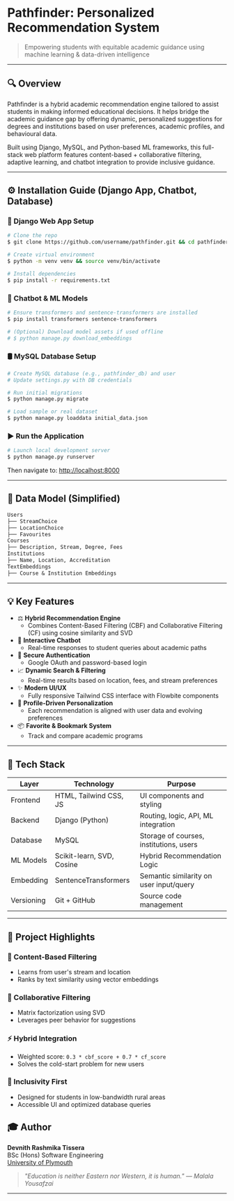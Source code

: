 
# Pathfinder: Personalized Recommendation System




> Empowering students with equitable academic guidance using machine learning & data-driven intelligence

---

## 🔍 Overview
Pathfinder is a hybrid academic recommendation engine tailored to assist students in making informed educational decisions. 
It helps bridge the academic guidance gap by offering dynamic, personalized suggestions for degrees and institutions based 
on user preferences, academic profiles, and behavioural data.

Built using Django, MySQL, and Python-based ML frameworks, this full-stack web platform features content-based + collaborative filtering,
adaptive learning, and chatbot integration to provide inclusive guidance.



---

## ⚙️ Installation Guide (Django App, Chatbot, Database)

### 🔧 Django Web App Setup
```bash
# Clone the repo
$ git clone https://github.com/username/pathfinder.git && cd pathfinder

# Create virtual environment
$ python -m venv venv && source venv/bin/activate

# Install dependencies
$ pip install -r requirements.txt
```

### 🧠 Chatbot & ML Models
```bash
# Ensure transformers and sentence-transformers are installed
$ pip install transformers sentence-transformers

# (Optional) Download model assets if used offline
# $ python manage.py download_embeddings
```

### 🛢️ MySQL Database Setup
```bash
# Create MySQL database (e.g., pathfinder_db) and user
# Update settings.py with DB credentials

# Run initial migrations
$ python manage.py migrate

# Load sample or real dataset
$ python manage.py loaddata initial_data.json
```

### ▶️ Run the Application
```bash
# Launch local development server
$ python manage.py runserver
```

Then navigate to: [http://localhost:8000](http://localhost:8000)

---

## 🧾 Data Model (Simplified)

```txt
Users
├── StreamChoice
├── LocationChoice
├── Favourites
Courses
├── Description, Stream, Degree, Fees
Institutions
├── Name, Location, Accreditation
TextEmbeddings
├── Course & Institution Embeddings
```

---

## 💡 Key Features

- ⚖️ **Hybrid Recommendation Engine**
  - Combines Content-Based Filtering (CBF) and Collaborative Filtering (CF) using cosine similarity and SVD
- 💬 **Interactive Chatbot**
  - Real-time responses to student queries about academic paths
- 🔐 **Secure Authentication**
  - Google OAuth and password-based login
- 📈 **Dynamic Search & Filtering**
  - Real-time results based on location, fees, and stream preferences
- ✨ **Modern UI/UX**
  - Fully responsive Tailwind CSS interface with Flowbite components
- 👤 **Profile-Driven Personalization**
  - Each recommendation is aligned with user data and evolving preferences
- 📦 **Favorite & Bookmark System**
  - Track and compare academic programs

---

## 🚀 Tech Stack

| Layer        | Technology                 | Purpose                                     |
|--------------|----------------------------|---------------------------------------------|
| Frontend     | HTML, Tailwind CSS, JS     | UI components and styling                   |
| Backend      | Django (Python)            | Routing, logic, API, ML integration         |
| Database     | MySQL                      | Storage of courses, institutions, users     |
| ML Models    | Scikit-learn, SVD, Cosine  | Hybrid Recommendation Logic                |
| Embedding    | SentenceTransformers       | Semantic similarity on user input/query     |
| Versioning   | Git + GitHub               | Source code management                      |

---

## 🌟 Project Highlights

### 🔄 Content-Based Filtering
- Learns from user's stream and location
- Ranks by text similarity using vector embeddings

### 🔄 Collaborative Filtering
- Matrix factorization using SVD
- Leverages peer behavior for suggestions

### ⚡ Hybrid Integration
- Weighted score: `0.3 * cbf_score + 0.7 * cf_score`
- Solves the cold-start problem for new users

### 🧠 Inclusivity First
- Designed for students in low-bandwidth rural areas
- Accessible UI and optimized database queries



## 🎓 Author
**Devnith Rashmika Tissera**  
BSc (Hons) Software Engineering  
[University of Plymouth](https://www.plymouth.ac.uk)  


> _"Education is neither Eastern nor Western, it is human." — Malala Yousafzai_

---


